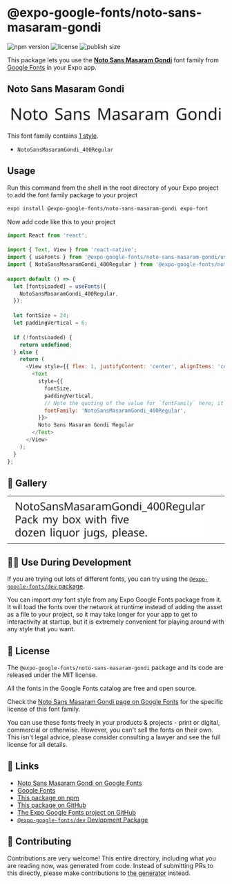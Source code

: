 # @expo-google-fonts/noto-sans-masaram-gondi

![npm version](https://flat.badgen.net/npm/v/@expo-google-fonts/noto-sans-masaram-gondi)
![license](https://flat.badgen.net/github/license/expo/google-fonts)
![publish size](https://flat.badgen.net/packagephobia/install/@expo-google-fonts/noto-sans-masaram-gondi)

This package lets you use the [**Noto Sans Masaram Gondi**](https://fonts.google.com/specimen/Noto+Sans+Masaram+Gondi) font family from [Google Fonts](https://fonts.google.com/) in your Expo app.

## Noto Sans Masaram Gondi

![Noto Sans Masaram Gondi](./font-family.png)

This font family contains [1 style](#-gallery).

- `NotoSansMasaramGondi_400Regular`

## Usage

Run this command from the shell in the root directory of your Expo project to add the font family package to your project
```sh
expo install @expo-google-fonts/noto-sans-masaram-gondi expo-font
```

Now add code like this to your project
```js
import React from 'react';

import { Text, View } from 'react-native';
import { useFonts } from '@expo-google-fonts/noto-sans-masaram-gondi/useFonts';
import { NotoSansMasaramGondi_400Regular } from '@expo-google-fonts/noto-sans-masaram-gondi/400Regular';

export default () => {
  let [fontsLoaded] = useFonts({
    NotoSansMasaramGondi_400Regular,
  });

  let fontSize = 24;
  let paddingVertical = 6;

  if (!fontsLoaded) {
    return undefined;
  } else {
    return (
      <View style={{ flex: 1, justifyContent: 'center', alignItems: 'center' }}>
        <Text
          style={{
            fontSize,
            paddingVertical,
            // Note the quoting of the value for `fontFamily` here; it expects a string!
            fontFamily: 'NotoSansMasaramGondi_400Regular',
          }}>
          Noto Sans Masaram Gondi Regular
        </Text>
      </View>
    );
  }
};

```

## 🔡 Gallery


||||
|-|-|-|
|![NotoSansMasaramGondi_400Regular](./NotoSansMasaramGondi_400Regular.ttf.png)||||


## 👩‍💻 Use During Development

If you are trying out lots of different fonts, you can try using the [`@expo-google-fonts/dev` package](https://github.com/expo/google-fonts/tree/master/font-packages/dev#readme).

You can import *any* font style from any Expo Google Fonts package from it. It will load the fonts
over the network at runtime instead of adding the asset as a file to your project, so it may take longer
for your app to get to interactivity at startup, but it is extremely convenient
for playing around with any style that you want.

## 📖 License

The `@expo-google-fonts/noto-sans-masaram-gondi` package and its code are released under the MIT license.

All the fonts in the Google Fonts catalog are free and open source.

Check the [Noto Sans Masaram Gondi page on Google Fonts](https://fonts.google.com/specimen/Noto+Sans+Masaram+Gondi) for the specific license of this font family.

You can use these fonts freely in your products & projects - print or digital, commercial or otherwise. However, you can't sell the fonts on their own. This isn't legal advice, please consider consulting a lawyer and see the full license for all details.

## 🔗 Links

- [Noto Sans Masaram Gondi on Google Fonts](https://fonts.google.com/specimen/Noto+Sans+Masaram+Gondi)
- [Google Fonts](https://fonts.google.com/)
- [This package on npm](https://www.npmjs.com/package/@expo-google-fonts/noto-sans-masaram-gondi)
- [This package on GitHub](https://github.com/expo/google-fonts/tree/master/font-packages/noto-sans-masaram-gondi)
- [The Expo Google Fonts project on GitHub](https://github.com/expo/google-fonts)
- [`@expo-google-fonts/dev` Devlopment Package](https://github.com/expo/google-fonts/tree/master/font-packages/dev)

## 🤝 Contributing

Contributions are very welcome! This entire directory, including what you are reading now, was generated from code. Instead of submitting PRs to this directly, please make contributions to [the generator](https://github.com/expo/google-fonts/tree/master/packages/generator) instead.
